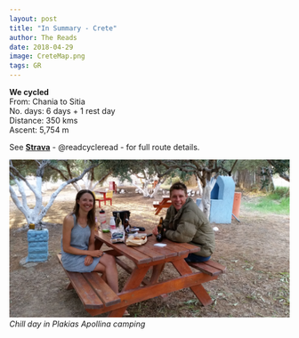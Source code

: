 ```yaml
---
layout: post
title: "In Summary - Crete"
author: The Reads
date: 2018-04-29
image: CreteMap.png
tags: GR  
---
```


**We cycled**  
From: Chania to Sitia  
No. days: 6 days + 1 rest day  
Distance: 350 kms  
Ascent: 5,754 m  

See [**Strava**](https://www.strava.com/athletes/readcycleread) - @readcycleread - for full route details.  

![CreteSum](assets/img/CreteSum.jpg)  *Chill day in Plakias Apollina camping*
 
